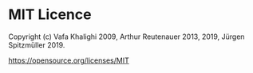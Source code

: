 # MIT Licence

Copyright (c) Vafa Khalighi 2009, Arthur Reutenauer 2013, 2019, Jürgen Spitzmüller 2019.

https://opensource.org/licenses/MIT
